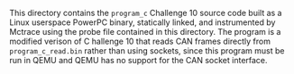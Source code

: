 This directory contains the `program_c` Challenge 10 source code built
as a Linux userspace PowerPC binary, statically linked, and instrumented
by Mctrace using the probe file contained in this directory. The
program is a modified verison of C hallenge 10 that reads CAN frames
directly from `program_c_read.bin` rather than using sockets, since this
program must be run in QEMU and QEMU has no support for the CAN socket
interface.
